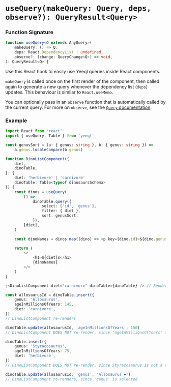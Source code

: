 # `useQuery(makeQuery: Query, deps, observe?): QueryResult<Query>`

### Function Signature

<!---useQuery Signature-->

```typescript
function useQuery<Q extends AnyQuery>(
    makeQuery: () => Q,
    deps: React.DependencyList | undefined,
    observe?: (change: QueryChange<Q>) => void,
): QueryResult<Q> {
```

Use this React hook to easily use Yeeql queries inside React components.

`makeQuery` is called once on the first render of the component, then called again to generate a new query whenever the dependency list (`deps`) updates. This behaviour is similar to `React.useMemo`.

You can optionally pass in an `observe` function that is automatically called by the current query. For more on `observe`, see the [`Query` documentation](Query.md).

### Example

<!---useQuery1-->

```typescript
import React from 'react'
import { useQuery, Table } from 'yeeql'

const genusSort = (a: { genus: string }, b: { genus: string }) =>
    a.genus.localeCompare(b.genus)

function DinoListComponent({
    diet,
    dinoTable,
}: {
    diet: 'herbivore' | 'carnivore'
    dinoTable: Table<typeof dinosaursSchema>
}) {
    const dinos = useQuery(
        () =>
            dinoTable.query({
                select: ['id', 'genus'],
                filter: { diet },
                sort: genusSort,
            }),
        [diet],
    )

    const dinoNames = dinos.map((dino) => <p key={dino.id}>${dino.genus}</p>)

    return (
        <>
            <h1>${diet}s</h1>
            {dinoNames}
        </>
    )
}

;<DinoListComponent diet="carnivore" dinoTable={dinoTable} /> // Rendered somewhere

const allosaurusId = dinoTable.insert({
    genus: 'Allosaurus',
    ageInMillionsOfYears: 145,
    diet: 'carnivore',
})
// DinoListComponent re-renders

dinoTable.update(allosaurusId, 'ageInMillionsOfYears', 150)
// DinoListComponent DOES NOT re-render, since 'ageInMillionsOfYears' is not selected in the query

dinoTable.insert({
    genus: 'Styracosaurus',
    ageInMillionsOfYears: 75,
    diet: 'herbivore',
})
// DinoListComponent DOES NOT re-render, since Styracosaurus is not a carnivore

dinoTable.update(allosaurusId, 'genus', 'Allosaurus ❤️')
// DinoListComponent re-renders, since 'genus' is selected
```
